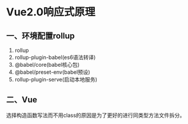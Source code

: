 # Vue2.0响应式原理

## 一、环境配置rollup

1. rollup
2. rollup-plugin-babel(es6语法转译)
3. @babel/core(babel核心包)
4. @babel/preset-env(babel预设)
5. rollup-plugin-serve(启动本地服务)

## 二、Vue 

选择构造函数写法而不用class的原因是为了更好的进行同类型方法文件拆分。


